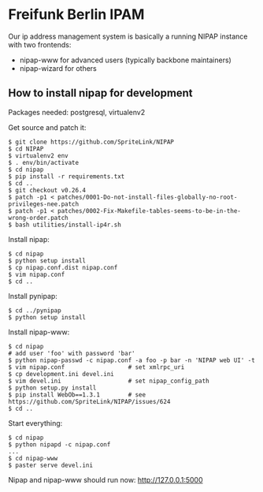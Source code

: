 Freifunk Berlin IPAM
====================

Our ip address management system is basically a running NIPAP instance with two
frontends:

* nipap-www for advanced users (typically backbone maintainers) 
* nipap-wizard for others

How to install nipap for development
------------------------------------

Packages needed: postgresql, virtualenv2

Get source and patch it:

```
$ git clone https://github.com/SpriteLink/NIPAP
$ cd NIPAP
$ virtualenv2 env
$ . env/bin/activate
$ cd nipap
$ pip install -r requirements.txt
$ cd ..
$ git checkout v0.26.4
$ patch -p1 < patches/0001-Do-not-install-files-globally-no-root-privileges-nee.patch
$ patch -p1 < patches/0002-Fix-Makefile-tables-seems-to-be-in-the-wrong-order.patch
$ bash utilities/install-ip4r.sh
```

Install nipap:

```
$ cd nipap
$ python setup install
$ cp nipap.conf.dist nipap.conf
$ vim nipap.conf
$ cd ..
```

Install pynipap:

```
$ cd ../pynipap
$ python setup install
```

Install nipap-www:

```
$ cd nipap
# add user 'foo' with password 'bar'
$ python nipap-passwd -c nipap.conf -a foo -p bar -n 'NIPAP web UI' -t
$ vim nipap.conf                  # set xmlrpc_uri
$ cp development.ini devel.ini
$ vim devel.ini                   # set nipap_config_path
$ python setup.py install
$ pip install WebOb==1.3.1        # see https://github.com/SpriteLink/NIPAP/issues/624
$ cd ..
```

Start everything:

```
$ cd nipap
$ python nipapd -c nipap.conf
...
$ cd nipap-www
$ paster serve devel.ini
```

Nipap and nipap-www should run now: http://127.0.0.1:5000
